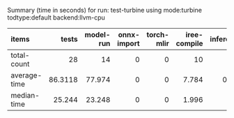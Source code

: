 Summary (time in seconds) for run: test-turbine using mode:turbine todtype:default backend:llvm-cpu

| items        |   tests |   model-run |   onnx-import |   torch-mlir |   iree-compile |   inference |
|:-------------|--------:|------------:|--------------:|-------------:|---------------:|------------:|
| total-count  | 28      |      14     |             0 |            0 |         10     |       9     |
| average-time | 86.3118 |      77.974 |             0 |            0 |          7.784 |       0.553 |
| median-time  | 25.244  |      23.248 |             0 |            0 |          1.996 |       0     |

